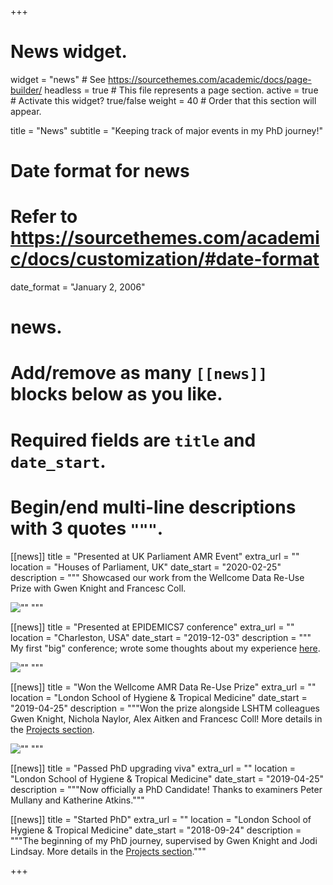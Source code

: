 +++
# News widget.
widget = "news"  # See https://sourcethemes.com/academic/docs/page-builder/
headless = true  # This file represents a page section.
active = true  # Activate this widget? true/false
weight = 40  # Order that this section will appear.

title = "News"
subtitle = "Keeping track of major events in my PhD journey!"

# Date format for news
#   Refer to https://sourcethemes.com/academic/docs/customization/#date-format
date_format = "January 2, 2006"

# news.
#   Add/remove as many `[[news]]` blocks below as you like.
#   Required fields are `title` and `date_start`.
#   Begin/end multi-line descriptions with 3 quotes `"""`.
[[news]]
  title = "Presented at UK Parliament AMR Event"
  extra_url = ""
  location = "Houses of Parliament, UK"
  date_start = "2020-02-25"
  description = """
  Showcased our work from the Wellcome Data Re-Use Prize with Gwen Knight and Francesc Coll.
  
  ![""](/img/news/amr_parliament.jpg)
  """

[[news]]
  title = "Presented at EPIDEMICS7 conference"
  extra_url = ""
  location = "Charleston, USA"
  date_start = "2019-12-03"
  description = """
  My first "big" conference; wrote some thoughts about my experience [here](/post/epidemics/).
  
  ![""](/img/news/epidemicsposter_small.jpg)
  """

[[news]]
  title = "Won the Wellcome AMR Data Re-Use Prize"
  extra_url = ""
  location = "London School of Hygiene & Tropical Medicine"
  date_start = "2019-04-25"
  description = """Won the prize alongside LSHTM colleagues Gwen Knight, Nichola Naylor, Alex Aitken and Francesc Coll! More details in the [Projects section](/projects/).
  
  ![""](/img/news/wellcome_team.jpg)
  """


[[news]]
  title = "Passed PhD upgrading viva"
  extra_url = ""
  location = "London School of Hygiene & Tropical Medicine"
  date_start = "2019-04-25"
  description = """Now officially a PhD Candidate! Thanks to examiners Peter Mullany and Katherine Atkins."""


[[news]]
  title = "Started PhD"
  extra_url = ""
  location = "London School of Hygiene & Tropical Medicine"
  date_start = "2018-09-24"
  description = """The beginning of my PhD journey, supervised by Gwen Knight and Jodi Lindsay. More details in the [Projects section](/projects/)."""

+++
